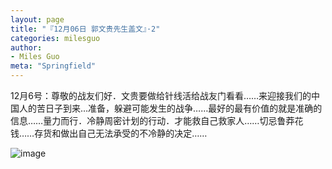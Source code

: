```yaml
---
layout: page
title: "『12月06日 郭文贵先生盖文』·2"
categories: milesguo
author:
- Miles Guo
meta: "Springfield"
---
```


12月6号：尊敬的战友们好．文贵要做给针线活给战友门看看……来迎接我们的中国人的苦日子到来…准备，躲避可能发生的战争……最好的最有价值的就是准确的信息……量力而行．冷静周密计划的行动．才能救自己救家人……切忌鲁莽花钱……存货和做出自己无法承受的不冷静的决定……

![image](../../../../image/milesguo/2020_12_06_Miles_Guo_Getter_2_1.png)

